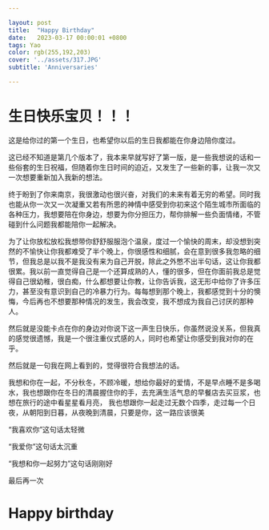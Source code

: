 ```yaml
---

layout: post
title:  "Happy Birthday"
date:   2023-03-17 00:00:01 +0800
tags: Yao
color: rgb(255,192,203)
cover: '../assets/317.JPG'
subtitle: 'Anniversaries'

---
```


# 生日快乐宝贝！！！

这是给你过的第一个生日，也希望你以后的生日我都能在你身边陪你度过。

这已经不知道是第几个版本了，我本来早就写好了第一版，是一些我想说的话和一些俗套的生日祝福，但随着你生日时间的迫近，又发生了一些新的事，让我一次又一次想要重新加入我新的想法。

终于盼到了你来南京，我很激动也很兴奋，对我们的未来有着无穷的希望。同时我也能从你一次又一次凝重又若有所思的神情中感受到你初来这个陌生城市所面临的各种压力，我想要陪在你身边，想要为你分担压力，帮你排解一些负面情绪，不管碰到什么问题我都能陪你一起解决。

为了让你放松放松我想带你舒舒服服泡个温泉，度过一个愉快的周末，却没想到突然的不愉快让你我都难受了半个晚上，你很感性和细腻，会在意到很多我忽略的细节，但我总是以我不是我没有来为自己开脱，除此之外憋不出半句话，这让你我都很累。我以前一直觉得自己是一个还算成熟的人，懂的很多，但在你面前我总是觉得自己很幼稚，很白痴，什么都想要让你教，让你告诉我，这无形中给你了许多压力，甚至没有意识到自己的冷暴力行为。每每想到那个晚上，我都感觉到十分的懊悔，今后再也不想要那种情况的发生，我会改变，我不想成为我自己讨厌的那种人。

然后就是没能卡点在你的身边对你说下这一声生日快乐，你虽然说没关系，但我真的感觉很遗憾，我是一个很注重仪式感的人，同时也希望让你感受到我对你的在乎。

然后就是一句我在网上看到的，觉得很符合我想法的话。



我想和你在一起，不分秋冬，不顾冷暖，想给你最好的爱情，不是早点睡不是多喝水，我也想跟你在冬日的清晨握住你的手，去充满生活气息的早餐店去买豆浆，也想在旅行的途中看星星看月亮，
我也想跟你一起走过无数个四季，走过每一个日夜，从朝阳到日暮，从夜晚到清晨，只要是你，这一路应该很美

“我喜欢你”这句话太轻微

“我爱你”这句话太沉重

“我想和你一起努力”这句话刚刚好



最后再一次

# Happy birthday



​	

